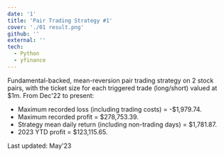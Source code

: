```yaml
---
date: '1'
title: 'Pair Trading Strategy #1'
cover: './01 result.png'
github: ''
external: ''
tech:
  - Python
  - yfinance
---
```


Fundamental-backed, mean-reversion pair trading strategy on 2 stock pairs, with the ticket size for each triggered trade (long/short) valued at $1m. From Dec'22 to present:

- Maximum recorded loss (including trading costs) = -$1,979.74.
- Maximum recorded profit = $278,753.39.
- Strategy mean daily return (including non-trading days) = $1,781.87.
- 2023 YTD profit = $123,115.65.

Last updated: May'23
